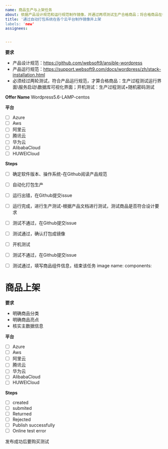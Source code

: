 ```yaml
---
name: 商品生产与上架任务
about: 依据产品设计规范和运行规范制作镜像，并通过两项测试生产合格商品；将合格商品在各大云平台上架。
title: '通过自动打包系统在各个云平台制作镜像并上架
labels: 'new'
assignees: 


---
```



**要求**

- 产品设计规范：https://github.com/websoft9/ansible-wordpress
- 产品运行规范：https://support.websoft9.com/docs/wordpress/zh/stack-installation.html
- 必须经过两轮测试，符合产品运行规范，才算合格商品：生产过程测试运行界面\服务启动\数据库可视化界面；开机测试：生产过程测试+随机密码测试

**Offer Name**
Wordpress5.6-LAMP-centos

**平台**

- [ ] Azure
- [ ] Aws
- [ ] 阿里云
- [ ] 腾讯云
- [ ] 华为云
- [ ] AlibabaCloud
- [ ] HUWEICloud

**Steps**

- [ ] 确定软件版本、操作系统-在Github阅读产品规范
- [ ] 自动化打包生产
- [ ] 运行出错，在Github提交issue
- [ ] 运行完成，进行生产测试-根据产品文档进行测试，测试商品是否符合设计要求
- [ ] 测试不通过，在Github提交issue
- [ ] 测试通过，确认打包成镜像
- [ ] 开机测试
- [ ] 测试不通过，在Github提交issue
- [ ] 测试通过，填写商品组件信息，结束该任务
image name:
components:



# 商品上架

**要求**

- 明确商品分类
- 明确商品亮点
- 核实主数据信息

**平台**

- [ ] Azure
- [ ] Aws
- [ ] 阿里云
- [ ] 腾讯云
- [ ] 华为云
- [ ] AlibabaCloud
- [ ] HUWEICloud

**Steps**

- [ ] created
- [ ] submited
- [ ] Returned
- [ ] Rejected
- [ ]  Publish successfully
- [ ]  Online test error

发布成功后要购买测试
